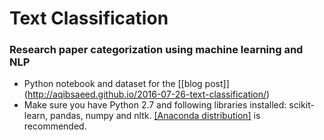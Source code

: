 # Text Classification 

### Research paper categorization using machine learning and NLP

* Python notebook and dataset for the [[blog post]] (http://aqibsaeed.github.io/2016-07-26-text-classification/)
* Make sure you have Python 2.7 and following libraries installed: scikit-learn, pandas, numpy and nltk. [[Anaconda distribution]](https://www.continuum.io/downloads) is recommended.
